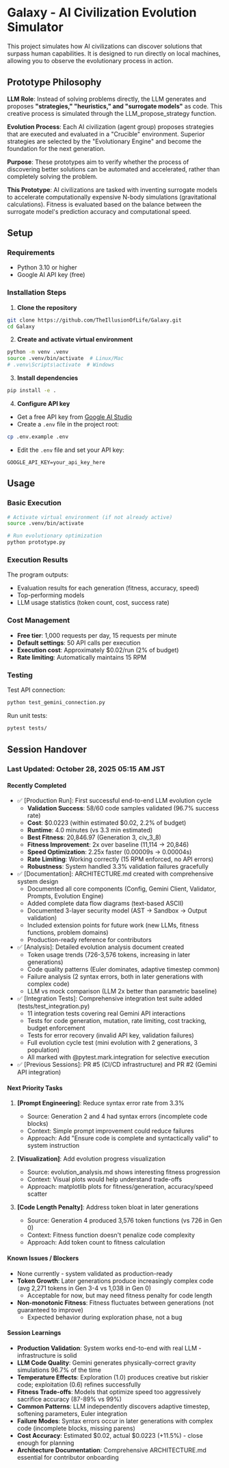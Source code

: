 # Galaxy - AI Civilization Evolution Simulator

This project simulates how AI civilizations can discover solutions that surpass human capabilities. It is designed to run directly on local machines, allowing you to observe the evolutionary process in action.

## Prototype Philosophy

**LLM Role**: Instead of solving problems directly, the LLM generates and proposes **"strategies," "heuristics," and "surrogate models"** as code. This creative process is simulated through the LLM_propose_strategy function.

**Evolution Process**: Each AI civilization (agent group) proposes strategies that are executed and evaluated in a "Crucible" environment. Superior strategies are selected by the "Evolutionary Engine" and become the foundation for the next generation.

**Purpose**: These prototypes aim to verify whether the process of discovering better solutions can be automated and accelerated, rather than completely solving the problem.

**This Prototype**: AI civilizations are tasked with inventing surrogate models to accelerate computationally expensive N-body simulations (gravitational calculations). Fitness is evaluated based on the balance between the surrogate model's prediction accuracy and computational speed.

## Setup

### Requirements
- Python 3.10 or higher
- Google AI API key (free)

### Installation Steps

1. **Clone the repository**
```bash
git clone https://github.com/TheIllusionOfLife/Galaxy.git
cd Galaxy
```

2. **Create and activate virtual environment**
```bash
python -m venv .venv
source .venv/bin/activate  # Linux/Mac
# .venv\Scripts\activate  # Windows
```

3. **Install dependencies**
```bash
pip install -e .
```

4. **Configure API key**
- Get a free API key from [Google AI Studio](https://aistudio.google.com/apikey)
- Create a `.env` file in the project root:
```bash
cp .env.example .env
```
- Edit the `.env` file and set your API key:
```
GOOGLE_API_KEY=your_api_key_here
```

## Usage

### Basic Execution

```bash
# Activate virtual environment (if not already active)
source .venv/bin/activate

# Run evolutionary optimization
python prototype.py
```

### Execution Results

The program outputs:
- Evaluation results for each generation (fitness, accuracy, speed)
- Top-performing models
- LLM usage statistics (token count, cost, success rate)

### Cost Management

- **Free tier**: 1,000 requests per day, 15 requests per minute
- **Default settings**: 50 API calls per execution
- **Execution cost**: Approximately $0.02/run (2% of budget)
- **Rate limiting**: Automatically maintains 15 RPM

### Testing

Test API connection:
```bash
python test_gemini_connection.py
```

Run unit tests:
```bash
pytest tests/
```

## Session Handover

### Last Updated: October 28, 2025 05:15 AM JST

#### Recently Completed
- ✅ [Production Run]: First successful end-to-end LLM evolution cycle
  - **Validation Success**: 58/60 code samples validated (96.7% success rate)
  - **Cost**: $0.0223 (within estimated $0.02, 2.2% of budget)
  - **Runtime**: 4.0 minutes (vs 3.3 min estimated)
  - **Best Fitness**: 20,846.97 (Generation 3, civ_3_8)
  - **Fitness Improvement**: 2x over baseline (11,114 → 20,846)
  - **Speed Optimization**: 2.25x faster (0.00009s → 0.00004s)
  - **Rate Limiting**: Working correctly (15 RPM enforced, no API errors)
  - **Robustness**: System handled 3.3% validation failures gracefully
- ✅ [Documentation]: ARCHITECTURE.md created with comprehensive system design
  - Documented all core components (Config, Gemini Client, Validator, Prompts, Evolution Engine)
  - Added complete data flow diagrams (text-based ASCII)
  - Documented 3-layer security model (AST → Sandbox → Output validation)
  - Included extension points for future work (new LLMs, fitness functions, problem domains)
  - Production-ready reference for contributors
- ✅ [Analysis]: Detailed evolution analysis document created
  - Token usage trends (726-3,576 tokens, increasing in later generations)
  - Code quality patterns (Euler dominates, adaptive timestep common)
  - Failure analysis (2 syntax errors, both in later generations with complex code)
  - LLM vs mock comparison (LLM 2x better than parametric baseline)
- ✅ [Integration Tests]: Comprehensive integration test suite added (tests/test_integration.py)
  - 11 integration tests covering real Gemini API interactions
  - Tests for code generation, mutation, rate limiting, cost tracking, budget enforcement
  - Tests for error recovery (invalid API key, validation failures)
  - Full evolution cycle test (mini evolution with 2 generations, 3 population)
  - All marked with @pytest.mark.integration for selective execution
- ✅ [Previous Sessions]: PR #5 (CI/CD infrastructure) and PR #2 (Gemini API integration)

#### Next Priority Tasks
1. **[Prompt Engineering]**: Reduce syntax error rate from 3.3%
   - Source: Generation 2 and 4 had syntax errors (incomplete code blocks)
   - Context: Simple prompt improvement could reduce failures
   - Approach: Add "Ensure code is complete and syntactically valid" to system instruction

2. **[Visualization]**: Add evolution progress visualization
   - Source: evolution_analysis.md shows interesting fitness progression
   - Context: Visual plots would help understand trade-offs
   - Approach: matplotlib plots for fitness/generation, accuracy/speed scatter

3. **[Code Length Penalty]**: Address token bloat in later generations
   - Source: Generation 4 produced 3,576 token functions (vs 726 in Gen 0)
   - Context: Fitness function doesn't penalize code complexity
   - Approach: Add token count to fitness calculation

#### Known Issues / Blockers
- None currently - system validated as production-ready
- **Token Growth**: Later generations produce increasingly complex code (avg 2,271 tokens in Gen 3-4 vs 1,038 in Gen 0)
  - Acceptable for now, but may need fitness penalty for code length
- **Non-monotonic Fitness**: Fitness fluctuates between generations (not guaranteed to improve)
  - Expected behavior during exploration phase, not a bug

#### Session Learnings
- **Production Validation**: System works end-to-end with real LLM - infrastructure is solid
- **LLM Code Quality**: Gemini generates physically-correct gravity simulations 96.7% of the time
- **Temperature Effects**: Exploration (1.0) produces creative but riskier code; exploitation (0.6) refines successfully
- **Fitness Trade-offs**: Models that optimize speed too aggressively sacrifice accuracy (87-89% vs 99%)
- **Common Patterns**: LLM independently discovers adaptive timestep, softening parameters, Euler integration
- **Failure Modes**: Syntax errors occur in later generations with complex code (incomplete blocks, missing parens)
- **Cost Accuracy**: Estimated $0.02, actual $0.0223 (+11.5%) - close enough for planning
- **Architecture Documentation**: Comprehensive ARCHITECTURE.md essential for contributor onboarding
